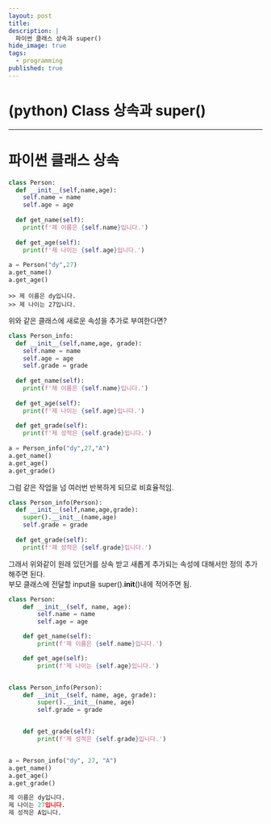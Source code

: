 ```yaml
---
layout: post
title: 
description: |
  파이썬 클래스 상속과 super()
hide_image: true
tags:
  - programming
published: true
---
```


# (python) Class 상속과 super()
* * *

# 파이썬 클래스 상속
```py
class Person:
  def __init__(self,name,age):
    self.name = name
    self.age = age
    
  def get_name(self):
    print(f'제 이름은 {self.name}입니다.')
    
  def get_age(self):
    print(f'제 나이는 {self.age}입니다.')
    
a = Person("dy",27)
a.get_name()
a.get_age()
```
```
>> 제 이름은 dy입니다.
>> 제 나이는 27입니다.
```
위와 같은 클래스에 새로운 속성을 추가로 부여한다면?

```py
class Person_info:
  def __init__(self,name,age, grade):
    self.name = name
    self.age = age
    self.grade = grade
    
  def get_name(self):
    print(f'제 이름은 {self.name}입니다.')
    
  def get_age(self):
    print(f'제 나이는 {self.age}입니다.')
  
  def get_grade(self):
    print(f'제 성적은 {self.grade}입니다.')
  
a = Person_info("dy",27,"A")
a.get_name()
a.get_age()
a.get_grade()
```
그럼 같은 작업을 넘 여러번 반복하게 되므로 비효율적임.

```py
class Person_info(Person):
  def __init__(self,name,age,grade):
    super().__init__(name,age)
    self.grade = grade
  
  def get_grade(self):
    print(f'제 성적은 {self.grade}입니다.')
```
그래서 위와같이 원래 있던거를 상속 받고 새롭게 추가되는 속성에 대해서만 정의 추가해주면 된다.   
부모 클래스에 전달할 input을 super().__init__()내에 적어주면 됨.

```py
class Person:
    def __init__(self, name, age):
        self.name = name
        self.age = age

    def get_name(self):
        print(f'제 이름은 {self.name}입니다.')

    def get_age(self):
        print(f'제 나이는 {self.age}입니다.')


class Person_info(Person):
    def __init__(self, name, age, grade):
        super().__init__(name, age)
        self.grade = grade


    def get_grade(self):
        print(f'제 성적은 {self.grade}입니다.')


a = Person_info("dy", 27, "A")
a.get_name()
a.get_age()
a.get_grade()
```
```py
제 이름은 dy입니다.
제 나이는 27입니다.
제 성적은 A입니다.
```
